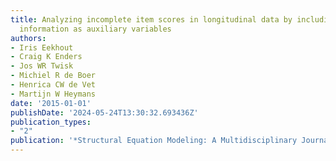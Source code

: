```yaml
---
title: Analyzing incomplete item scores in longitudinal data by including item score
  information as auxiliary variables
authors:
- Iris Eekhout
- Craig K Enders
- Jos WR Twisk
- Michiel R de Boer
- Henrica CW de Vet
- Martijn W Heymans
date: '2015-01-01'
publishDate: '2024-05-24T13:30:32.693436Z'
publication_types:
- "2"
publication: '*Structural Equation Modeling: A Multidisciplinary Journal*'
---
```

